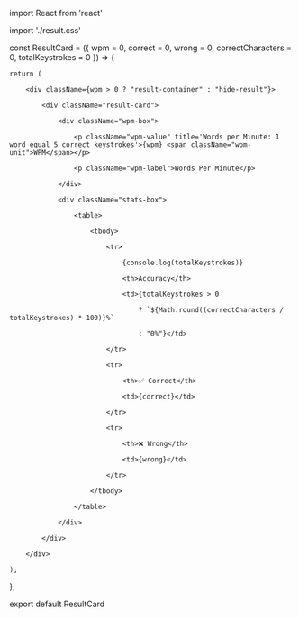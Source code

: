 import React from 'react' 

import './result.css' 

const ResultCard = ({ wpm = 0, correct = 0, wrong = 0, correctCharacters = 0, totalKeystrokes = 0 }) => { 

    return ( 

        <div className={wpm > 0 ? "result-container" : "hide-result"}> 

            <div className="result-card"> 

                <div className="wpm-box"> 

                    <p className="wpm-value" title='Words per Minute: 1 word equal 5 correct keystrokes'>{wpm} <span className="wpm-unit">WPM</span></p> 

                    <p className="wpm-label">Words Per Minute</p> 

                </div> 

                <div className="stats-box"> 

                    <table> 

                        <tbody> 

                            <tr> 

                                {console.log(totalKeystrokes)} 

                                <th>Accuracy</th> 

                                <td>{totalKeystrokes > 0 

                                    ? `${Math.round((correctCharacters / totalKeystrokes) * 100)}%` 

                                    : "0%"}</td> 

                            </tr> 

                            <tr> 

                                <th>✅ Correct</th> 

                                <td>{correct}</td> 

                            </tr> 

                            <tr> 

                                <th>❌ Wrong</th> 

                                <td>{wrong}</td> 

                            </tr> 

                        </tbody> 

                    </table> 

                </div> 

            </div> 

        </div> 

    ); 

}; 

 

export default ResultCard 